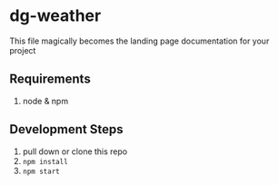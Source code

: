 # dg-weather

This file magically becomes the landing page documentation for your project

## Requirements
1. node & npm

## Development Steps
1. pull down or clone this repo
2. `npm install`
3. `npm start`
